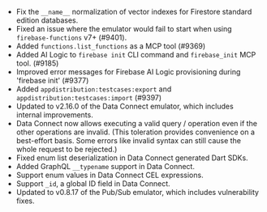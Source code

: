 - Fix the `__name__` normalization of vector indexes for Firestore standard
  edition databases.
- Fixed an issue where the emulator would fail to start when using `firebase-functions` v7+ (#9401).
- Added `functions.list_functions` as a MCP tool (#9369)
- Added AI Logic to `firebase init` CLI command and `firebase_init` MCP tool. (#9185)
- Improved error messages for Firebase AI Logic provisioning during 'firebase init' (#9377)
- Added `appdistribution:testcases:export` and `appdistribution:testcases:import` (#9397)
- Updated to v2.16.0 of the Data Connect emulator, which includes internal improvements.
- Data Connect now allows executing a valid query / operation even if the other operations are invalid. (This toleration provides convenience on a best-effort basis. Some errors like invalid syntax can still cause the whole request to be rejected.)
- Fixed enum list deserialization in Data Connect generated Dart SDKs.
- Added GraphQL `__typename` support in Data Connect.
- Support enum values in Data Connect CEL expressions.
- Support `_id`, a global ID field in Data Connect.
- Updated to v0.8.17 of the Pub/Sub emulator, which includes vulnerability fixes.
